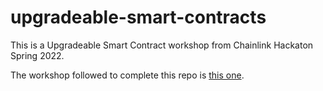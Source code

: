 # upgradeable-smart-contracts

This is a Upgradeable Smart Contract workshop from Chainlink Hackaton Spring 2022.

The workshop followed to complete this repo is [this one](https://www.youtube.com/watch?v=8w8xJaGtZwo&t=3097s).